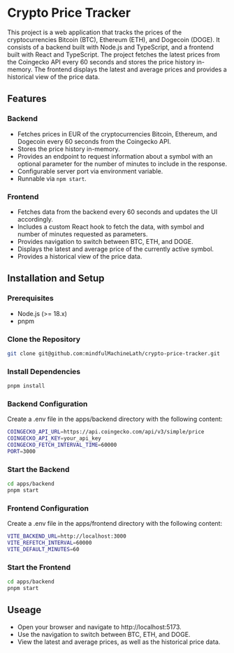 # Crypto Price Tracker

This project is a web application that tracks the prices of the cryptocurrencies Bitcoin (BTC), Ethereum (ETH), and Dogecoin (DOGE). It consists of a backend built with Node.js and TypeScript, and a frontend built with React and TypeScript. The project fetches the latest prices from the Coingecko API every 60 seconds and stores the price history in-memory. The frontend displays the latest and average prices and provides a historical view of the price data.


## Features

### Backend

- Fetches prices in EUR of the cryptocurrencies Bitcoin, Ethereum, and Dogecoin every 60 seconds from the Coingecko API.
- Stores the price history in-memory.
- Provides an endpoint to request information about a symbol with an optional parameter for the number of minutes to include in the response.
- Configurable server port via environment variable.
- Runnable via `npm start`.

### Frontend

- Fetches data from the backend every 60 seconds and updates the UI accordingly.
- Includes a custom React hook to fetch the data, with symbol and number of minutes requested as parameters.
- Provides navigation to switch between BTC, ETH, and DOGE.
- Displays the latest and average price of the currently active symbol.
- Provides a historical view of the price data.

## Installation and Setup

### Prerequisites

- Node.js (>= 18.x)
- pnpm

### Clone the Repository

```sh
git clone git@github.com:mindfulMachineLath/crypto-price-tracker.git
```

### Install Dependencies

```sh
pnpm install
```

### Backend Configuration

Create a .env file in the apps/backend directory with the following content:

```sh
COINGECKO_API_URL=https://api.coingecko.com/api/v3/simple/price
COINGECKO_API_KEY=your_api_key
COINGECKO_FETCH_INTERVAL_TIME=60000
PORT=3000
```

### Start the Backend

```sh
cd apps/backend
pnpm start
```

### Frontend Configuration

Create a .env file in the apps/frontend directory with the following content:

```sh
VITE_BACKEND_URL=http://localhost:3000
VITE_REFETCH_INTERVAL=60000
VITE_DEFAULT_MINUTES=60
```

### Start the Frontend

```sh
cd apps/backend
pnpm start
```

## Useage

- Open your browser and navigate to http://localhost:5173.
- Use the navigation to switch between BTC, ETH, and DOGE.
- View the latest and average prices, as well as the historical price data.
